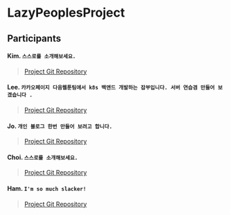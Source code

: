 # LazyPeoplesProject

## Participants

#### Kim. `스스로를 소개해보세요.` 
> [Project Git Repository](https://github.com/kyr9389/mapleItemAnalyzer)  

#### Lee.  `카카오페이지 다음웹툰팀에서 k8s 백앤드 개발하는 잡부입니다. 서버 연습겸 만들어 보겠습니다 .`
> [Project Git Repository](https://github.com/creaton60)
  

#### Jo.  `개인 블로그 한번 만들어 보려고 합니다.`
> [Project Git Repository](https://github.com/snustcice/snustcice.github.io)
  

#### Choi.  `스스로를 소개해보세요.`
> [Project Git Repository](https://github.com/joi0104)
  

#### Ham.  `I'm so much slacker!`
> [Project Git Repository](https://github.com/net9keep)
